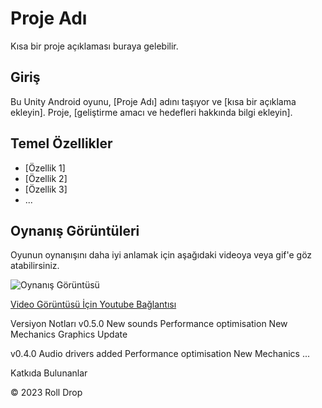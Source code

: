 # Proje Adı

Kısa bir proje açıklaması buraya gelebilir.

## Giriş

Bu Unity Android oyunu, [Proje Adı] adını taşıyor ve [kısa bir açıklama ekleyin]. Proje, [geliştirme amacı ve hedefleri hakkında bilgi ekleyin].

## Temel Özellikler

- [Özellik 1]
- [Özellik 2]
- [Özellik 3]
- ...

## Oynanış Görüntüleri

Oyunun oynanışını daha iyi anlamak için aşağıdaki videoya veya gif'e göz atabilirsiniz.

![Oynanış Görüntüsü](https://tenor.com/tr/view/android-gif-18350611)

[Video Görüntüsü İçin Youtube Bağlantısı](https://youtu.be/1YDDjY2rAMI)

Versiyon Notları
v0.5.0
New sounds
Performance optimisation
New Mechanics
Graphics Update

v0.4.0
Audio drivers added
Performance optimisation
New Mechanics
...

Katkıda Bulunanlar

© 2023 Roll Drop
